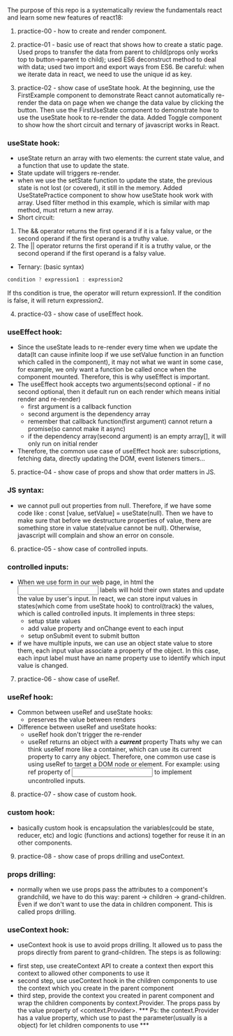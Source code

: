 The purpose of this repo is a systematically review the fundamentals react and learn some new features of react18:

1. practice-00 - how to create and render component.

2. practice-01 - basic use of react that shows how to create a static page. Used props to transfer the data from parent to child(props only works top to button->parent to child); used ES6 deconstruct method to deal with data; used two import and export ways from ES6. Be careful: when we iterate data in react, we need to use the unique id as key.

3. practice-02 - show case of useState hook. At the beginning, use the FirstExample component to demonstrate React cannot automatically re-render the data on page when we change the data value by clicking the button.
Then use the FirstUseState component to demonstrate how to use the useState hook to re-render the data.
Added Toggle component to show how the short circuit and ternary of javascript works in React.
### useState hook:
* useState return an array with two elements: the current state value, and a function that use to update the state.
* State update will triggers re-render.
* when we use the setState function to update the state, the previous state is not lost (or covered), it still in the memory.
Added UseStatePractice component to show how useState hook work with array. Used filter method in this example, which is similar with map method, must return a new array.
* Short circuit: 
1. The && operator returns the first operand if it is a falsy value, or the second operand if the first operand is a truthy value.
2. The || operator returns the first operand if it is a truthy value, or the second operand if the first operand is a falsy value.
* Ternary: (basic syntax)
``` javascript
condition ? expression1 : expression2
```
If ths condition is true, the operator will return expression1. If the condition is false, it will return expression2.

4. practice-03 - show case of useEffect hook.
### useEffect hook:
* Since the useState leads to re-render every time when we update the data(It can cause infinite loop if we use setValue function in an function which called in the component), it may not what we want in some case, for example, we only want a function be called once when the component mounted. Therefore, this is why useEffect is important.
* The useEffect hook accepts two arguments(second optional - if no second optional, then it default run on each render which means initial render and re-render)
  - first argument is a callback function
  - second argument is the dependency array
  - remember that callback function(first argument) cannot return a promise(so cannot make it async)
  - if the dependency array(second argument) is an empty array[], it will only run on initial render
* Therefore, the common use case of useEffect hook are:
subscriptions, fetching data, directly updating the DOM, event listeners timers...

5. practice-04 - show case of props and show that order matters in JS.
### JS syntax:
* we cannot pull out properties from null. Therefore, if we have some code like : const [value, setValue] = useState(null). Then we have to make sure that before we destructure properties of value, there are something store in value state(value cannot be null). Otherwise, javascript will complain and show an error on console.

6. practice-05 - show case of controlled inputs.
### controlled inputs:
* When we use form in our web page, in html the <input> labels will hold their own states and update the value by user's input. In react, we can store input values in states(which come from useState hook) to control(track) the values, which is called controlled inputs. It implements in three steps:
  - setup state values
  - add value property and onChange event to each input
  - setup onSubmit event to submit button
* if we have multiple inputs, we can use an object state value to store them, each input value associate a property of the object. In this case, each input label must have an name property use to identify which input value is changed.

7. practice-06 - show case of useRef.
### useRef hook:
* Common between useRef and useState hooks:
  - preserves the value between renders
* Difference between useRef and useState hooks:
  - useRef hook don't trigger the re-render
  - useRef returns an object with a ***current*** property
  Thats why we can think useRef more like a container, which can use its current property to carry any object. Therefore, one common use case is using useRef to target a DOM node or element. For example: using ref property of <input> to implement uncontrolled inputs.

8. practice-07 - show case of custom hook.
### custom hook:
* basically custom hook is encapsulation the variables(could be state, reducer, etc) and logic (functions and actions) together for reuse it in an other components.

9. practice-08 - show case of props drilling and useContext.
### props drilling:
* normally when we use props pass the attributes to a component's grandchild, we have to do this way: parent -> children -> grand-children. Even if we don't want to use the data in children component. This is called props drilling.
### useContext hook:
* useContext hook is use to avoid props drilling. It allowed us to pass the props directly from parent to grand-children. The steps is as following:
 - first step, use createContext API to create a context then export this context to allowed other components to use it 
 - second step, use useContext hook in the children components to use the context which you create in the parent component 
 - third step, provide the context you created in parent component and wrap the children components by context.Provider. The props pass by the value property of <context.Provider>.
 *** Ps: the context.Provider has a value property, which use to past the parameter(usually is a object) for let children components to use ***

